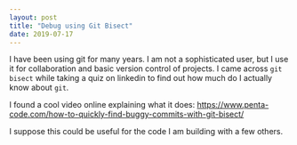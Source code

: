 ```yaml
---
layout: post
title: "Debug using Git Bisect"
date: 2019-07-17
---
```


I have been using git for many years. I am not a sophisticated user, but I use it for collaboration and basic version control of projects. I came across `git bisect` while taking a quiz on linkedin to find out how much do I actually know about `git`.

I found a cool video online explaining what it does: https://www.penta-code.com/how-to-quickly-find-buggy-commits-with-git-bisect/

I suppose this could be useful for the code I am building with a few others. 


